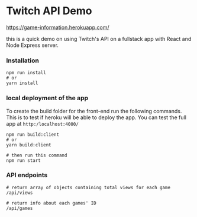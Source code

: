 # Twitch API Demo

https://game-information.herokuapp.com/

this is a quick demo on using Twitch's API on a fullstack app with React and Node Express server.

### Installation

```
npm run install
# or
yarn install
```

### local deployment of the app

To create the build folder for the front-end run the following commands. This is
to test if heroku will be able to deploy the app. You can test the full app at
`http:/localhost:4000/`

```
npm run build:client
# or
yarn build:client

# then run this command
npm run start
```

### API endpoints

```
# return array of objects containing total views for each game
/api/views

# return info about each games' ID
/api/games
```
